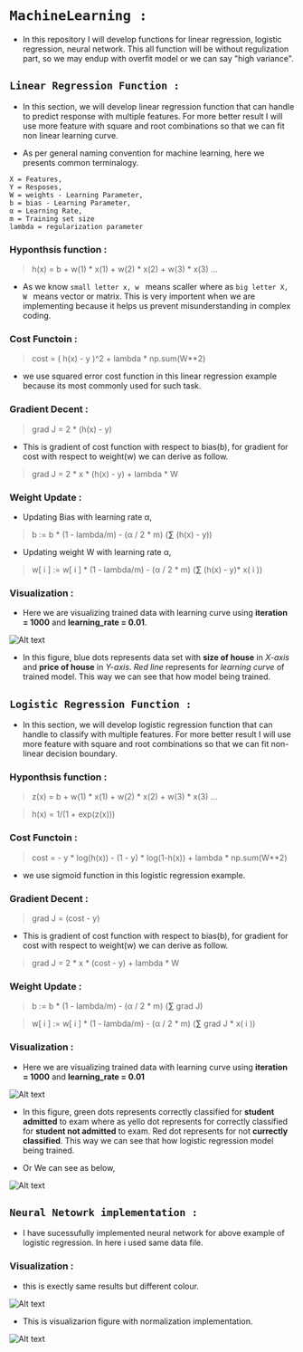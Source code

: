 # ```MachineLearning :``` 

- In this repository I will develop functions for linear regression, logistic regression, neural network. This all function will be without regulization part, so we may endup with overfit model or we can say "high variance".

## ```Linear Regression Function :```
- In this section, we will develop linear regression function that can handle to predict response with multiple features. For more better result I will use more feature with square and root combinations so that we can fit non linear learning curve.

- As per general naming convention for machine learning, here we presents common terminalogy.

```
X = Features,
Y = Resposes,
W = weights - Learning Parameter,
b = bias - Learning Parameter,
α = Learning Rate,
m = Training set size
lambda = regularization parameter
```

### Hyponthsis function :

> h(x) = b + w(1) * x(1) + w(2) * x(2) + w(3) * x(3) ...

- As we know `small letter x, w ` means scaller where as `big letter X, W ` means vector or matrix. This is very importent when we are implementing because it helps us prevent misunderstanding in complex coding.

### Cost Functoin :

> cost = ( h(x) - y )^2  + lambda * np.sum(W**2)

- we use squared error cost function in this linear regression example because its most commonly used for such task.

### Gradient Decent :

> grad J = 2 * (h(x) - y) 

- This is gradient of cost function with respect to bias(b), for gradient for cost with respect to weight(w) we can derive as follow.

> grad J = 2 * x * (h(x) - y) + lambda * W

### Weight Update : 

- Updating Bias with learning rate α,

> b := b * (1 - lambda/m) - (α / 2 * m) (**∑** (h(x) - y))

- Updating weight W with learning rate α,

> w[ i ] := w[ i ] * (1 - lambda/m) - (α / 2 * m) (**∑** (h(x) - y)* x( i ))

### Visualization :

- Here we are visualizing trained data with learning curve using **iteration = 1000** and **learning_rate = 0.01**.

![Alt text](https://github.com/ChaudhariHarsh/MachineLearning/blob/master/LinearRe.png)

- In this figure, blue dots represents data set with **size of house** in *X-axis* and **price of house** in *Y-axis*. *Red line* represents for *learning curve* of trained model. This way we can see that how model being trained.


## ```Logistic Regression Function :```

- In this section, we will develop logistic regression function that can handle to classify with multiple features. For more better result I will use more feature with square and root combinations so that we can fit non-linear decision boundary.


### Hyponthsis function :

> z(x) = b + w(1) * x(1) + w(2) * x(2) + w(3) * x(3) ...

> h(x) = 1/(1 + exp(z(x)))

### Cost Functoin :

> cost = - y * log(h(x)) - (1 - y) * log(1-h(x)) + lambda * np.sum(W**2)

- we use sigmoid function in this logistic regression example.

### Gradient Decent :

> grad J = (cost - y)

- This is gradient of cost function with respect to bias(b), for gradient for cost with respect to weight(w) we can derive as follow.

> grad J = 2 * x * (cost - y) + lambda * W

### Weight Update : 

> b := b * (1 - lambda/m) - (α / 2 * m) (**∑** grad J)

> w[ i ] := w[ i ] * (1 - lambda/m) - (α / 2 * m) (**∑** grad J * x( i ))

### Visualization :

- Here we are visualizing trained data with learning curve using **iteration = 1000** and **learning_rate = 0.01** 

![Alt text](https://github.com/ChaudhariHarsh/MachineLearning/blob/master/LogRe.png)

- In this figure, green dots represents correctly classified for **student admitted** to exam where as yello dot represents for correctly classified for **student not admitted** to exam. Red dot represents for not **currectly classified**. This way we can see that how logistic regression model being trained.

- Or We can see as below,

![Alt text](https://github.com/ChaudhariHarsh/MachineLearning/blob/master/LogisticRe.png)


## ```Neural Netowrk implementation :``` 
- I have sucessufully implemented neural network for above example of logistic regression. In here i used same data file.

### Visualization :
- this is exectly same results but different colour.

![Alt text](https://github.com/ChaudhariHarsh/MachineLearning/blob/master/neuralnet.png)

- This is visualizarion figure with normalization implementation.

![Alt text](https://github.com/ChaudhariHarsh/Housing-Price-prediction/blob/master/LinearReg.png)
